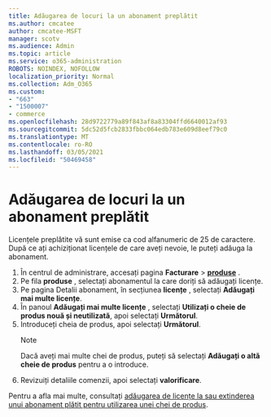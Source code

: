 ```yaml
---
title: Adăugarea de locuri la un abonament preplătit
ms.author: cmcatee
author: cmcatee-MSFT
manager: scotv
ms.audience: Admin
ms.topic: article
ms.service: o365-administration
ROBOTS: NOINDEX, NOFOLLOW
localization_priority: Normal
ms.collection: Adm_O365
ms.custom:
- "663"
- "1500007"
- commerce
ms.openlocfilehash: 28d9722779a89f843af8a83304ffd6640012af93
ms.sourcegitcommit: 5dc52d5fcb2833fbbc064edb783e609d8eef79c0
ms.translationtype: MT
ms.contentlocale: ro-RO
ms.lasthandoff: 03/05/2021
ms.locfileid: "50469458"
---
```

# <a name="add-seats-to-a-prepaid-subscription"></a>Adăugarea de locuri la un abonament preplătit

Licențele preplătite vă sunt emise ca cod alfanumeric de 25 de caractere. După ce ați achiziționat licențele de care aveți nevoie, le puteți adăuga la abonament.

1. În centrul de administrare, accesați pagina **Facturare**  >  **[produse](https://go.microsoft.com/fwlink/p/?linkid=842054)** .
2. Pe fila **produse** , selectați abonamentul la care doriți să adăugați licențe.
3. Pe pagina Detalii abonament, în secțiunea **licențe** , selectați **Adăugați mai multe licențe**.
4. În panoul **Adăugați mai multe licențe** , selectați **Utilizați o cheie de produs nouă și neutilizată**, apoi selectați **Următorul**.
5. Introduceți cheia de produs, apoi selectați **Următorul**.
    > [!NOTE]
    > Dacă aveți mai multe chei de produs, puteți să selectați **Adăugați o altă cheie de produs** pentru a o introduce.
6. Revizuiți detaliile comenzii, apoi selectați **valorificare**.

Pentru a afla mai multe, consultați [adăugarea de licențe la sau extinderea unui abonament plătit pentru utilizarea unei chei de produs](https://docs.microsoft.com/microsoft-365/commerce/licenses/add-licenses-using-product-key).